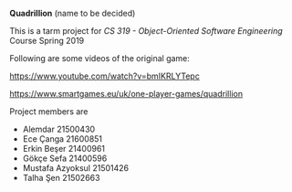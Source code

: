**Quadrillion** (name to be decided)

This is a tarm project for *CS 319 - Object-Oriented Software Engineering* Course Spring 2019

Following are some videos of the original game:

https://www.youtube.com/watch?v=bmIKRLYTepc

https://www.smartgames.eu/uk/one-player-games/quadrillion

Project members are
* Alemdar 21500430
* Ece Çanga 21600851
* Erkin Beşer 21400961
* Gökçe Sefa 21400596
* Mustafa Azyoksul 21501426
* Talha Şen 21502663
